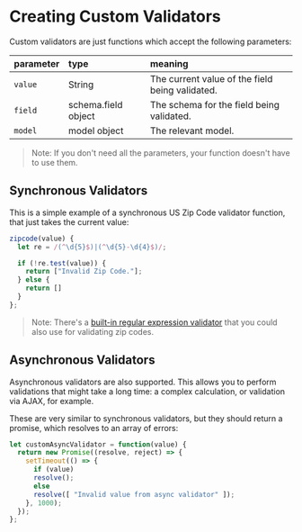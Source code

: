 # Creating Custom Validators

Custom validators are just functions which accept the following parameters:

| parameter | type |  meaning |
| :------------- | :------------- |:------------- |
| `value` | String | The current value of the field being validated. |
| `field` | schema.field object | The schema for the field being validated. |
| `model` | model object | The relevant model. |


> Note: If you don't need all the parameters, your function doesn't have to use them.

## Synchronous Validators


This is a simple example of a synchronous US Zip Code validator function, that just takes the current value:

```js
zipcode(value) {
  let re = /(^\d{5}$)|(^\d{5}-\d{4}$)/;

  if (!re.test(value)) {
    return ["Invalid Zip Code."];
  } else {
    return []
  }
};
```

> Note: There's a [built-in regular expression validator](built-in-validators.md#regexp) that you could also use for validating zip codes.

## Asynchronous Validators

Asynchronous validators are also supported. This allows you to perform validations that might take a long time: a complex calculation, or validation via AJAX, for example.

These are very similar to synchronous validators, but they should return a promise, which resolves to an array of errors:

```js
let customAsyncValidator = function(value) {
  return new Promise((resolve, reject) => {
    setTimeout(() => {
      if (value)
      resolve();
      else
      resolve([ "Invalid value from async validator" ]);
    }, 1000);
  });
};
```
